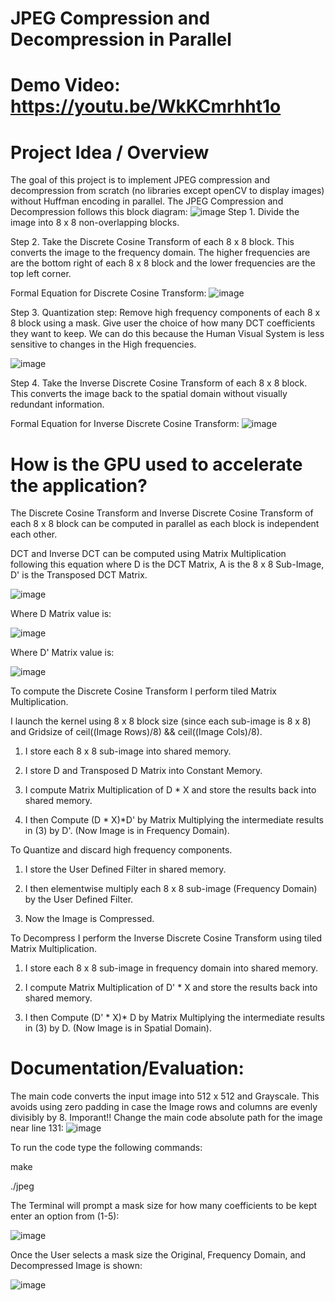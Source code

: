 # JPEG Compression and Decompression in Parallel
# Demo Video: https://youtu.be/WkKCmrhht1o
# Project Idea / Overview
The goal of this project is to implement JPEG compression and decompression from scratch (no libraries except openCV to display images) without Huffman encoding in parallel. 
The JPEG Compression and Decompression follows this block diagram:
![image](https://github.com/atee001/CUDA_JPEG/assets/80326381/84dfd51c-5b03-4227-b622-96c7b590df3e)
Step 1. Divide the image into 8 x 8 non-overlapping blocks.  

Step 2. Take the Discrete Cosine Transform of each 8 x 8 block. This converts the image to the frequency domain. 
The higher frequencies are are the bottom right of each 8 x 8 block and the lower frequencies are the top left corner. 

Formal Equation for Discrete Cosine Transform:
![image](https://github.com/atee001/CUDA_JPEG/assets/80326381/2268004f-1bbd-4264-9f60-893573a43d52)

Step 3. Quantization step: Remove high frequency components of each 8 x 8 block using a mask. Give user the choice of how many DCT coefficients they want to keep.
We can do this because the Human Visual System is less sensitive to changes in the High frequencies. 

![image](https://github.com/atee001/CUDA_JPEG/assets/80326381/474044e6-9a72-439b-ab65-a90c514b10b3)

Step 4. Take the Inverse Discrete Cosine Transform of each 8 x 8 block. This converts the image back to the spatial domain without visually redundant information.

Formal Equation for Inverse Discrete Cosine Transform:
![image](https://github.com/atee001/CUDA_JPEG/assets/80326381/762603ba-e06a-4c15-8678-add4157c341f)

# How is the GPU used to accelerate the application?

The Discrete Cosine Transform and Inverse Discrete Cosine Transform of each 8 x 8 block can be computed in parallel as each block is independent each other.

DCT and Inverse DCT can be computed using Matrix Multiplication following this equation where D is the DCT Matrix, A is the 8 x 8 Sub-Image, D' is the Transposed DCT Matrix.

![image](https://github.com/atee001/CUDA_JPEG/assets/80326381/341f5d99-9973-4022-8dc3-a8e4c40e6cad)

Where D Matrix value is:

![image](https://github.com/atee001/CUDA_JPEG/assets/80326381/154f340b-8a6e-4b5e-83f4-507fec5f8777)

Where D' Matrix value is:

![image](https://github.com/atee001/CUDA_JPEG/assets/80326381/07a0d672-080e-469a-9cb7-772dcebdf7ef)

To compute the Discrete Cosine Transform I perform tiled Matrix Multiplication.

I launch the kernel using 8 x 8 block size (since each sub-image is 8 x 8) and Gridsize of ceil((Image Rows)/8) && ceil((Image Cols)/8). 

1. I store each 8 x 8 sub-image into shared memory.

2. I store D and Transposed D Matrix into Constant Memory. 

3. I compute Matrix Multiplication of D * X and store the results back into shared memory.

4. I then Compute (D * X)*D' by Matrix Multiplying the intermediate results in (3) by D'. (Now Image is in Frequency Domain).

To Quantize and discard high frequency components.

1. I store the User Defined Filter in shared memory. 

2. I then elementwise multiply each 8 x 8 sub-image (Frequency Domain) by the User Defined Filter. 

3. Now the Image is Compressed.

To Decompress I perform the Inverse Discrete Cosine Transform using tiled Matrix Multiplication. 

1. I store each 8 x 8 sub-image in frequency domain into shared memory.

2. I compute Matrix Multiplication of D' * X and store the results back into shared memory.

3. I then Compute (D' * X)* D by Matrix Multiplying the intermediate results in (3) by D. (Now Image is in Spatial Domain).

# Documentation/Evaluation:

The main code converts the input image into 512 x 512 and Grayscale. This avoids using zero padding in case the Image rows and columns are evenly divisibly by 8. 
Imporant!! Change the main code absolute path for the image near line 131:
![image](https://github.com/atee001/CUDA_JPEG/assets/80326381/39a0298d-a493-479d-8467-756cb2daa270)

To run the code type the following commands:

make

./jpeg

The Terminal will prompt a mask size for how many coefficients to be kept enter an option from (1-5):

![image](https://github.com/atee001/CUDA_JPEG/assets/80326381/eeece8bf-ae73-4220-98ed-5aa5c4953335)

Once the User selects a mask size the Original, Frequency Domain, and Decompressed Image is shown:

![image](https://github.com/atee001/CUDA_JPEG/assets/80326381/5ffbfe24-66f5-4dbc-82f4-e288f5bf3529)







